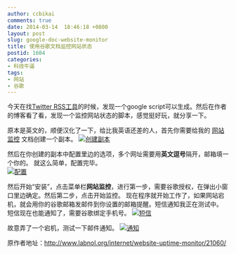 ```yaml
---
author: ccbikai
comments: true
date: 2014-03-14  18:46:18 +0800
layout: post
slug: google-doc-website-monitor
title: 使用谷歌文档监控网站状态
postid: 1604
categories:
- 科技牛逼
tags:
- 网站
- 谷歌
---
```

今天在找[Twitter RSS工具](http://www.inbiji.com/biji/ji-ge-twitter-rss-sheng-cheng-gong-ju.html)的时候，发现一个google script可以生成。然后在作者的博客看了看，发现一个监控网站状态的脚本，感觉挺好玩，就分享一下。

<!-- more -->
原本是英文的，顺便汉化了一下，给比我英语还差的人，首先你需要给我的 [网站监控](https://docs.google.com/spreadsheet/ccc?key=0Am75G25Lf4GOdFZWZ1NKamM0U1lCSWxZdG1KalVsVkE&usp=drive_web#gid=0) 文档创建一个副本。
[![创建副本](http://ww2.sinaimg.cn/bmiddle/793f2bffgw1eeffyrkupfj20ct078q3c.jpg)](http://ww2.sinaimg.cn/large/793f2bffgw1eeffyrkupfj20ct078q3c.jpg)

然后在你创建的副本中配置里边的选项，多个网址需要用**英文逗号**隔开，邮箱填一个你的。  就这么简单，配置完毕。  
[![配置](http://ww1.sinaimg.cn/bmiddle/793f2bffgw1eefg27ic1fj20dk078aam.jpg)](http://ww1.sinaimg.cn/large/793f2bffgw1eefg27ic1fj20dk078aam.jpg)

然后开始“安装”，点击菜单栏**网站监控**，进行第一步，需要谷歌授权，在弹出小窗口里边确定。然后第二步，点击开始监控。  现在程序就开始工作了，如果网站宕机，就会用你的谷歌邮箱发邮件到你设置的邮箱提醒。短信通知我正在测试中。
短信现在也能通知了，需要谷歌绑定手机号。
[![短信](http://ww4.sinaimg.cn/bmiddle/6257acd7gw1eepixkyn3qj20f00qodi6.jpg)](http://ww4.sinaimg.cn/large/6257acd7gw1eepixkyn3qj20f00qodi6.jpg)

故意弄了一个宕机，测试一下邮件通知。
[![通知](http://ww2.sinaimg.cn/bmiddle/793f2bffgw1eefg658l8tj209c04bglu.jpg)](http://ww2.sinaimg.cn/large/793f2bffgw1eefg658l8tj209c04bglu.jpg)

原作者地址：http://www.labnol.org/internet/website-uptime-monitor/21060/
